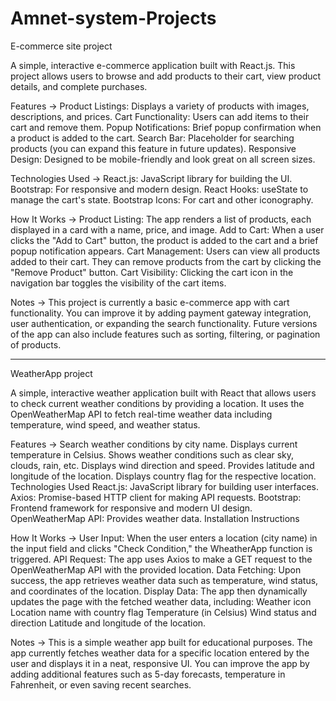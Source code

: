 # Amnet-system-Projects
E-commerce site project 

A simple, interactive e-commerce application built with React.js. This project allows users to browse and add products to their cart, view product details, and complete purchases.

Features ->
Product Listings: Displays a variety of products with images, descriptions, and prices.
Cart Functionality: Users can add items to their cart and remove them.
Popup Notifications: Brief popup confirmation when a product is added to the cart.
Search Bar: Placeholder for searching products (you can expand this feature in future updates).
Responsive Design: Designed to be mobile-friendly and look great on all screen sizes.

Technologies Used ->
React.js: JavaScript library for building the UI.
Bootstrap: For responsive and modern design.
React Hooks: useState to manage the cart's state.
Bootstrap Icons: For cart and other iconography.

How It Works ->
Product Listing: The app renders a list of products, each displayed in a card with a name, price, and image.
Add to Cart: When a user clicks the "Add to Cart" button, the product is added to the cart and a brief popup notification appears.
Cart Management: Users can view all products added to their cart. They can remove products from the cart by clicking the "Remove Product" button.
Cart Visibility: Clicking the cart icon in the navigation bar toggles the visibility of the cart items.

Notes ->
This project is currently a basic e-commerce app with cart functionality.
You can improve it by adding payment gateway integration, user authentication, or expanding the search functionality.
Future versions of the app can also include features such as sorting, filtering, or pagination of products.

---------------------------------------------------------------------------------------------------------------------------------------
WeatherApp project

A simple, interactive weather application built with React that allows users to check current weather conditions by providing a location. It uses the OpenWeatherMap API to fetch real-time weather data including temperature, wind speed, and weather status.

Features ->
Search weather conditions by city name.
Displays current temperature in Celsius.
Shows weather conditions such as clear sky, clouds, rain, etc.
Displays wind direction and speed.
Provides latitude and longitude of the location.
Displays country flag for the respective location.
Technologies Used
React.js: JavaScript library for building user interfaces.
Axios: Promise-based HTTP client for making API requests.
Bootstrap: Frontend framework for responsive and modern UI design.
OpenWeatherMap API: Provides weather data.
Installation Instructions

How It Works ->
User Input: When the user enters a location (city name) in the input field and clicks "Check Condition," the WheatherApp function is triggered.
API Request: The app uses Axios to make a GET request to the OpenWeatherMap API with the provided location.
Data Fetching: Upon success, the app retrieves weather data such as temperature, wind status, and coordinates of the location.
Display Data: The app then dynamically updates the page with the fetched weather data, including:
Weather icon
Location name with country flag
Temperature (in Celsius)
Wind status and direction
Latitude and longitude of the location.

Notes ->
This is a simple weather app built for educational purposes.
The app currently fetches weather data for a specific location entered by the user and displays it in a neat, responsive UI.
You can improve the app by adding additional features such as 5-day forecasts, temperature in Fahrenheit, or even saving recent searches.
